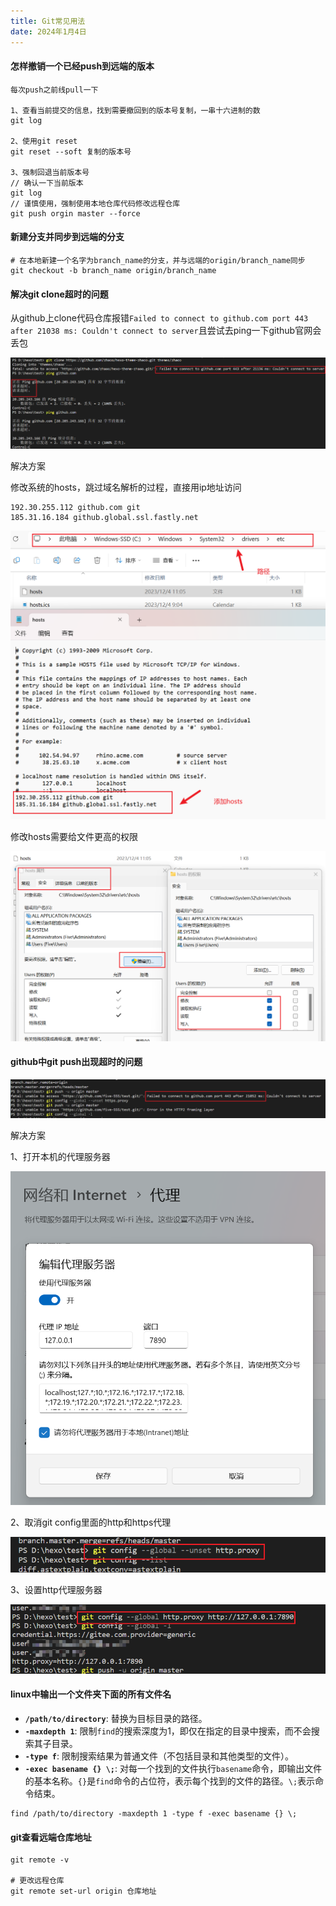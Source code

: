 ```yaml
---
title: Git常见用法
date: 2024年1月4日
---
```


#### 怎样撤销一个已经push到远端的版本

```
每次push之前线pull一下

1、查看当前提交的信息，找到需要撤回到的版本号复制，一串十六进制的数
git log

2、使用git reset
git reset --soft 复制的版本号

3、强制回退当前版本号
// 确认一下当前版本
git log
// 谨慎使用，强制使用本地仓库代码修改远程仓库
git push orgin master --force
```

#### 新建分支并同步到远端的分支

```
# 在本地新建一个名字为branch_name的分支，并与远端的origin/branch_name同步
git checkout -b branch_name origin/branch_name
```

#### 解决git clone超时的问题

从github上clone代码仓库报错`Failed to connect to github.com port 443 after 21038 ms: Couldn't connect to server`且尝试去ping一下github官网会丢包

![image-20231204110955462](git/image-20231204110955462.png)

解决方案

修改系统的hosts，跳过域名解析的过程，直接用ip地址访问

```
192.30.255.112 github.com git
185.31.16.184 github.global.ssl.fastly.net
```

![image-20231204111125551](git/image-20231204111125551.png)

修改hosts需要给文件更高的权限

![image-20231204111350240](git/image-20231204111350240.png)

#### github中git push出现超时的问题

![image-20231204112945547](git/image-20231204112945547.png)

解决方案

1、打开本机的代理服务器

![image-20231204113100512](git/image-20231204113100512.png)

2、取消git config里面的http和https代理

![image-20231204113208566](git/image-20231204113208566.png)

3、设置http代理服务器

![image-20231204113304822](git/image-20231204113304822.png)

#### linux中输出一个文件夹下面的所有文件名

- **`/path/to/directory`**: 替换为目标目录的路径。
- **`-maxdepth 1`**: 限制`find`的搜索深度为1，即仅在指定的目录中搜索，而不会搜索其子目录。
- **`-type f`**: 限制搜索结果为普通文件（不包括目录和其他类型的文件）。
- **`-exec basename {} \;`**: 对每一个找到的文件执行`basename`命令，即输出文件的基本名称。`{}`是`find`命令的占位符，表示每个找到的文件的路径。`\;`表示命令结束。

```
find /path/to/directory -maxdepth 1 -type f -exec basename {} \;
```

#### git查看远端仓库地址

```
git remote -v

# 更改远程仓库
git remote set-url origin 仓库地址
```

